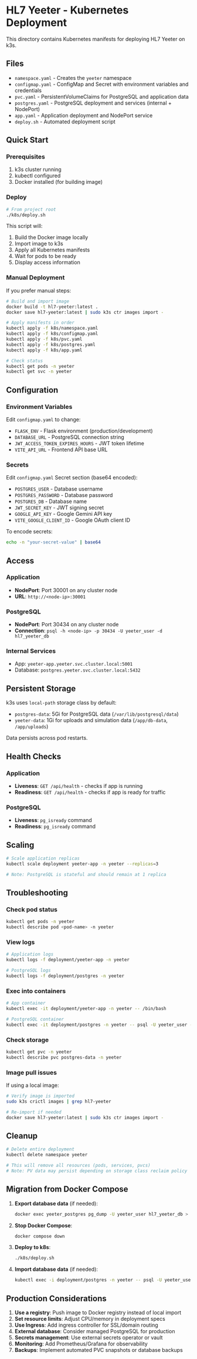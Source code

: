 # HL7 Yeeter - Kubernetes Deployment

This directory contains Kubernetes manifests for deploying HL7 Yeeter on k3s.

## Files

- `namespace.yaml` - Creates the `yeeter` namespace
- `configmap.yaml` - ConfigMap and Secret with environment variables and credentials
- `pvc.yaml` - PersistentVolumeClaims for PostgreSQL and application data
- `postgres.yaml` - PostgreSQL deployment and services (internal + NodePort)
- `app.yaml` - Application deployment and NodePort service
- `deploy.sh` - Automated deployment script

## Quick Start

### Prerequisites

1. k3s cluster running
2. kubectl configured
3. Docker installed (for building image)

### Deploy

```bash
# From project root
./k8s/deploy.sh
```

This script will:
1. Build the Docker image locally
2. Import image to k3s
3. Apply all Kubernetes manifests
4. Wait for pods to be ready
5. Display access information

### Manual Deployment

If you prefer manual steps:

```bash
# Build and import image
docker build -t hl7-yeeter:latest .
docker save hl7-yeeter:latest | sudo k3s ctr images import -

# Apply manifests in order
kubectl apply -f k8s/namespace.yaml
kubectl apply -f k8s/configmap.yaml
kubectl apply -f k8s/pvc.yaml
kubectl apply -f k8s/postgres.yaml
kubectl apply -f k8s/app.yaml

# Check status
kubectl get pods -n yeeter
kubectl get svc -n yeeter
```

## Configuration

### Environment Variables

Edit `configmap.yaml` to change:
- `FLASK_ENV` - Flask environment (production/development)
- `DATABASE_URL` - PostgreSQL connection string
- `JWT_ACCESS_TOKEN_EXPIRES_HOURS` - JWT token lifetime
- `VITE_API_URL` - Frontend API base URL

### Secrets

Edit `configmap.yaml` Secret section (base64 encoded):
- `POSTGRES_USER` - Database username
- `POSTGRES_PASSWORD` - Database password
- `POSTGRES_DB` - Database name
- `JWT_SECRET_KEY` - JWT signing secret
- `GOOGLE_API_KEY` - Google Gemini API key
- `VITE_GOOGLE_CLIENT_ID` - Google OAuth client ID

To encode secrets:
```bash
echo -n "your-secret-value" | base64
```

## Access

### Application
- **NodePort**: Port 30001 on any cluster node
- **URL**: `http://<node-ip>:30001`

### PostgreSQL
- **NodePort**: Port 30434 on any cluster node
- **Connection**: `psql -h <node-ip> -p 30434 -U yeeter_user -d hl7_yeeter_db`

### Internal Services
- App: `yeeter-app.yeeter.svc.cluster.local:5001`
- Database: `postgres.yeeter.svc.cluster.local:5432`

## Persistent Storage

k3s uses `local-path` storage class by default:
- `postgres-data`: 5Gi for PostgreSQL data (`/var/lib/postgresql/data`)
- `yeeter-data`: 1Gi for uploads and simulation data (`/app/db-data`, `/app/uploads`)

Data persists across pod restarts.

## Health Checks

### Application
- **Liveness**: `GET /api/health` - checks if app is running
- **Readiness**: `GET /api/health` - checks if app is ready for traffic

### PostgreSQL
- **Liveness**: `pg_isready` command
- **Readiness**: `pg_isready` command

## Scaling

```bash
# Scale application replicas
kubectl scale deployment yeeter-app -n yeeter --replicas=3

# Note: PostgreSQL is stateful and should remain at 1 replica
```

## Troubleshooting

### Check pod status
```bash
kubectl get pods -n yeeter
kubectl describe pod <pod-name> -n yeeter
```

### View logs
```bash
# Application logs
kubectl logs -f deployment/yeeter-app -n yeeter

# PostgreSQL logs
kubectl logs -f deployment/postgres -n yeeter
```

### Exec into containers
```bash
# App container
kubectl exec -it deployment/yeeter-app -n yeeter -- /bin/bash

# PostgreSQL container
kubectl exec -it deployment/postgres -n yeeter -- psql -U yeeter_user -d hl7_yeeter_db
```

### Check storage
```bash
kubectl get pvc -n yeeter
kubectl describe pvc postgres-data -n yeeter
```

### Image pull issues
If using a local image:
```bash
# Verify image is imported
sudo k3s crictl images | grep hl7-yeeter

# Re-import if needed
docker save hl7-yeeter:latest | sudo k3s ctr images import -
```

## Cleanup

```bash
# Delete entire deployment
kubectl delete namespace yeeter

# This will remove all resources (pods, services, pvcs)
# Note: PV data may persist depending on storage class reclaim policy
```

## Migration from Docker Compose

1. **Export database data** (if needed):
   ```bash
   docker exec yeeter_postgres pg_dump -U yeeter_user hl7_yeeter_db > backup.sql
   ```

2. **Stop Docker Compose**:
   ```bash
   docker compose down
   ```

3. **Deploy to k8s**:
   ```bash
   ./k8s/deploy.sh
   ```

4. **Import database data** (if needed):
   ```bash
   kubectl exec -i deployment/postgres -n yeeter -- psql -U yeeter_user -d hl7_yeeter_db < backup.sql
   ```

## Production Considerations

1. **Use a registry**: Push image to Docker registry instead of local import
2. **Set resource limits**: Adjust CPU/memory in deployment specs
3. **Use Ingress**: Add ingress controller for SSL/domain routing
4. **External database**: Consider managed PostgreSQL for production
5. **Secrets management**: Use external secrets operator or vault
6. **Monitoring**: Add Prometheus/Grafana for observability
7. **Backups**: Implement automated PVC snapshots or database backups
